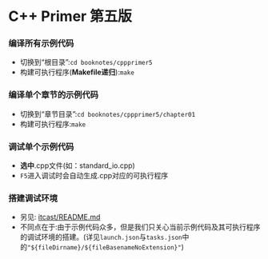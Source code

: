 # C++ Primer 第五版

### 编译所有示例代码
* 切换到“根目录”:`cd booknotes/cppprimer5`
* 构建可执行程序(**Makefile递归**):`make`

### 编译单个章节的示例代码
* 切换到“章节目录”:`cd booknotes/cppprimer5/chapter01`
* 构建可执行程序:`make`

### 调试单个示例代码
* **选中**.cpp文件(如：standard_io.cpp)
* `F5`进入调试时会自动生成.cpp对应的可执行程序

### 搭建调试环境
* 另见: [itcast/README.md](../../itcast/README.md)
* 不同点在于:由于示例代码众多，但是我们只关心当前示例代码及其可执行程序的调试环境的搭建。(详见`launch.json`与`tasks.json`中的`"${fileDirname}/${fileBasenameNoExtension}"`)